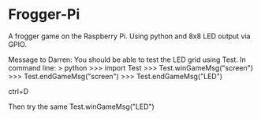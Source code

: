 Frogger-Pi
==========

A frogger game on the Raspberry Pi. Using python and 8x8 LED output via GPIO. 

Message to Darren:
You should be able to test the LED grid using Test.
In command line:
    > python
    >>> import Test
    >>> Test.winGameMsg("screen")
    >>> Test.endGameMsg("screen")
    >>> Test.endGameMsg("LED")

ctrl+D

Then try the same Test.winGameMsg("LED")
